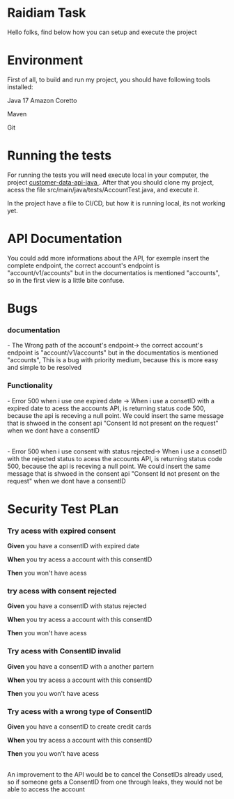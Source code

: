 # Raidiam Task

Hello folks, find below how you can setup and execute the project

<h1>Environment</h1>
First of all, to build and run my project, you should have following tools installed:</p>
<p>Java 17 Amazon Coretto</p>
<p>Maven</p>
<p>Git</p>

<h1>Running the tests</h1>
For running the tests you will need execute local in your computer, the project <a href="https://bitbucket.org/thiagohcn/customer-data-api-java/src/master/"> customer-data-api-java </a>. After that you should clone my project, acess the file src/main/java/tests/AccountTest.java, and execute it.

In the project have a file to CI/CD, but how it is running local, its not working yet.

<h1>API Documentation</h1>
You could add more informations about the API, for exemple insert the complete endpoint, the correct account's endpoint is "account/v1/accounts" but in the documentatios is mentioned "accounts", so in the first view is a little bite confuse.

<h1>Bugs</h1>

<h3>documentation</h2>
  - The Wrong path of the account's endpoint-> the correct account's endpoint is "account/v1/accounts" but in the documentatios is mentioned "accounts", This is a bug with priority medium, because this is more easy and simple to be resolved </br>

<h3>Functionality</h3> 
- Error 500 when i use one expired date -> When i use a consetID with a expired date to acess the accounts API, is returning status code 500, because the api is receving a null point. We could insert the same message that is shwoed in the consent api "Consent Id not present on the request" when we dont have a consentID

<br>- Error 500 when i use consent with status rejected-> When i use a consetID with the rejected status to acess the accounts API, is returning status code 500, because the api is receving a null point. We could insert the same message that is shwoed in the consent api "Consent Id not present on the request" when we dont have a consentID</br>


<h1>Security Test PLan</h1>
<h3>Try acess with expired consent</h3> 
<b>Given</b> you have a consentID with expired date</p>
<b>When</b>  you try acess a account with this consentID</p>
<b>Then</b> you won't have acess</p>

<h3>try acess with consent rejected</h3> 
<b>Given</b> you have a consentID with status rejected</p>
<b>When</b> you try acess a account with this consentID</p>
<b>Then</b> you won't have acess</p>

<h3>Try acess with ConsentID invalid</h3> 
<b>Given</b> you have a consentID with a another partern</p>
<b>When</b> you try acess a account with this consentID</p>
<b>Then</b> you you won't have acess</p>

<h3>Try acess with a wrong type of ConsentID</h3> 
<b>Given</b> you have a consentID to create credit cards</p>
<b>When</b> you try acess a account with this consentID</p>
<b>Then</b> you you won't have acess</p>

<br>An improvement to the API would be to cancel the ConsetIDs already used, so if someone gets a ConsentID from one through leaks, they would not be able to access the account</br>

